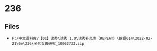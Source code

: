 # 236

## Files

- `F:/中文语料库/【01】读秀\读秀 1.0\读秀补充库（REPEAT）\数据014\2022-02-21\6e\236\金代女真研究_10062733.zip`
